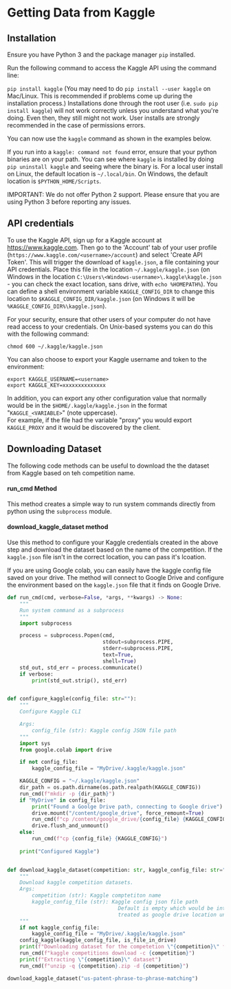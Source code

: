 # Getting Data from Kaggle

## Installation

Ensure you have Python 3 and the package manager `pip` installed.

Run the following command to access the Kaggle API using the command line:

`pip install kaggle` (You may need to do `pip install --user kaggle` on Mac/Linux.  This is recommended if problems come up during the installation process.) Installations done through the root user (i.e. `sudo pip install kaggle`) will not work correctly unless you understand what you're doing.  Even then, they still might not work.  User installs are strongly recommended in the case of permissions errors.

You can now use the `kaggle` command as shown in the examples below.

If you run into a `kaggle: command not found` error, ensure that your python binaries are on your path.  You can see where `kaggle` is installed by doing `pip uninstall kaggle` and seeing where the binary is.  For a local user install on Linux, the default location is `~/.local/bin`.  On Windows, the default location is `$PYTHON_HOME/Scripts`.

IMPORTANT: We do not offer Python 2 support.  Please ensure that you are using Python 3 before reporting any issues.

## API credentials

To use the Kaggle API, sign up for a Kaggle account at https://www.kaggle.com. Then go to the 'Account' tab of your user profile (`https://www.kaggle.com/<username>/account`) and select 'Create API Token'. This will trigger the download of `kaggle.json`, a file containing your API credentials. Place this file in the location `~/.kaggle/kaggle.json` (on Windows in the location `C:\Users\<Windows-username>\.kaggle\kaggle.json` - you can check the exact location, sans drive, with `echo %HOMEPATH%`). You can define a shell environment variable `KAGGLE_CONFIG_DIR` to change this location to `$KAGGLE_CONFIG_DIR/kaggle.json` (on Windows it will be `%KAGGLE_CONFIG_DIR%\kaggle.json`).

For your security, ensure that other users of your computer do not have read access to your credentials. On Unix-based systems you can do this with the following command: 

`chmod 600 ~/.kaggle/kaggle.json`

You can also choose to export your Kaggle username and token to the environment:

```shell
export KAGGLE_USERNAME=<username>
export KAGGLE_KEY=xxxxxxxxxxxxxx
```

In addition, you can export any other configuration value that normally would be in
the `$HOME/.kaggle/kaggle.json` in the format "`KAGGLE_<VARIABLE>`" (note uppercase).  
For example, if the file had the variable "proxy" you would export `KAGGLE_PROXY`
and it would be discovered by the client.

## Downloading Dataset
The following code methods can be useful to download the the dataset from Kaggle based on teh competition name.

#### run_cmd Method
This method creates a simple way to run system commands directly from python using the `subprocess` module.

#### download_kaggle_dataset method

Use this method to configure your Kaggle credentials created in the above step and download the dataset based on the name of the competition. If the `kaggle.json` file isn't in the correct location, you can pass it's lcoation. 

If you are using Google colab, you can easily have the kaggle config file saved on your drive. The method will connect to Google Drive and configure the environment based on the `kaggle.json` file that it finds on Google Drive.

```python
def run_cmd(cmd, verbose=False, *args, **kwargs) -> None:
    """
    Run system command as a subprocess
    """
    import subprocess

    process = subprocess.Popen(cmd,
                               stdout=subprocess.PIPE,
                               stderr=subprocess.PIPE,
                               text=True,
                               shell=True)
    std_out, std_err = process.communicate()
    if verbose:
        print(std_out.strip(), std_err)


def configure_kaggle(config_file: str=""):
    """
    Configure Kaggle CLI

    Args:
        config_file (str): Kaggle config JSON file path
    """    
    import sys
    from google.colab import drive

    if not config_file:
        kaggle_config_file = "MyDrive/.kaggle/kaggle.json"

    KAGGLE_CONFIG = "~/.kaggle/kaggle.json"
    dir_path = os.path.dirname(os.path.realpath(KAGGLE_CONFIG))
    run_cmd(f"mkdir -p {dir_path}")    
    if "MyDrive" in config_file:
        print("Found a Goolge Drive path, connecting to Google drive")
        drive.mount("/content/google_drive", force_remount=True)
        run_cmd(f"cp /content/google_drive/{config_file} {KAGGLE_CONFIG}")
        drive.flush_and_unmount()
    else:
        run_cmd(f"cp {config_file} {KAGGLE_CONFIG}")
     
    print("Configured Kaggle")


def download_kaggle_dataset(competition: str, kaggle_config_file: str="") -> None:
    """
    Download kaggle competition datasets.
    Args:
        competition (str): Kaggle comptetiton name
        kaggle_config_file (str): Kaggle config json file path
                                    Default is empty which would be internally be 
                                    treated as google drive location under "MyDrive/.kaggle/kaggle.json"
    """        
    if not kaggle_config_file:
        kaggle_config_file = "MyDrive/.kaggle/kaggle.json"
    config_kaggle(kaggle_config_file, is_file_in_drive)
    print(f"Downloading dataset for the competetion \"{competition}\" from Kaggle")
    run_cmd(f"kaggle competitions download -c {competition}")
    print(f"Extracting \"{competition}\" dataset")
    run_cmd(f"unzip -q {competition}.zip -d {competition}")

download_kaggle_dataset("us-patent-phrase-to-phrase-matching")
```